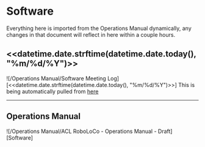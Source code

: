 # Software

Everything here is imported from the Operations Manual dynamically, any changes in that document will reflect in here within a couple hours.

## <<datetime.date.strftime(datetime.date.today(), "%m/%d/%Y")>>
![/Operations Manual/Software Meeting Log][<<datetime.date.strftime(datetime.date.today(), "%m/%d/%Y")>>]
This is being automatically pulled from [here](https://docs.google.com/document/d/1MS7JH5RNsvdDLlpW_y9mvAjDDmQk8RiDLKe2VMYNtbA/edit#heading=h.lawp6rcdh387)

---




## Operations Manual
![/Operations Manual/ACL RoboLoCo - Operations Manual - Draft][Software]